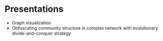 # Presentations
* Graph visualization
* Obfuscating community structure in complex network with evolutionary divide-and-conquer strategy
